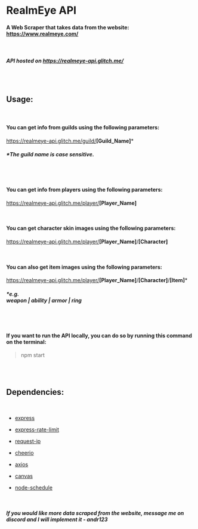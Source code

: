 # RealmEye API

#### A Web Scraper that takes data from the website: https://www.realmeye.com/

<br>

#### _API hosted on https://realmeye-api.glitch.me/_

<br><br>

## <b>Usage:</b>

<br>

#### You can get info from guilds using the following parameters:

https://realmeye-api.glitch.me/guild/<b>[Guild_Name]</b>\*

##### \*The guild name is case sensitive.

<br><br>

#### You can get info from players using the following parameters:

https://realmeye-api.glitch.me/player/<b>[Player_Name]</b>

<br>

#### You can get character skin images using the following parameters:

https://realmeye-api.glitch.me/player/<b>[Player_Name]</b>/<b>[Character]</b>

<br>

#### You can also get item images using the following parameters:

https://realmeye-api.glitch.me/player/<b>[Player_Name]</b>/<b>[Character]</b>/<b>[Item]</b>\*

##### \*e.g. <br> weapon | ability | armor | ring

<br><br>

#### If you want to run the API locally, you can do so by running this command on the terminal:

> npm start

<br><br>

## <b>Dependencies:</b>

<br>

- [express](https://www.npmjs.com/package/express)

- [express-rate-limit](https://www.npmjs.com/package/express-rate-limit)

- [request-ip](https://www.npmjs.com/package/request-ip)

- [cheerio](https://www.npmjs.com/package/cheerio)

- [axios](https://www.npmjs.com/package/axios)

- [canvas](https://www.npmjs.com/package/canvas)

- [node-schedule](https://www.npmjs.com/package/node-schedule)

<br>

##### _If you would like more data scraped from the website, message me on discord and I will implement it - andr123_
